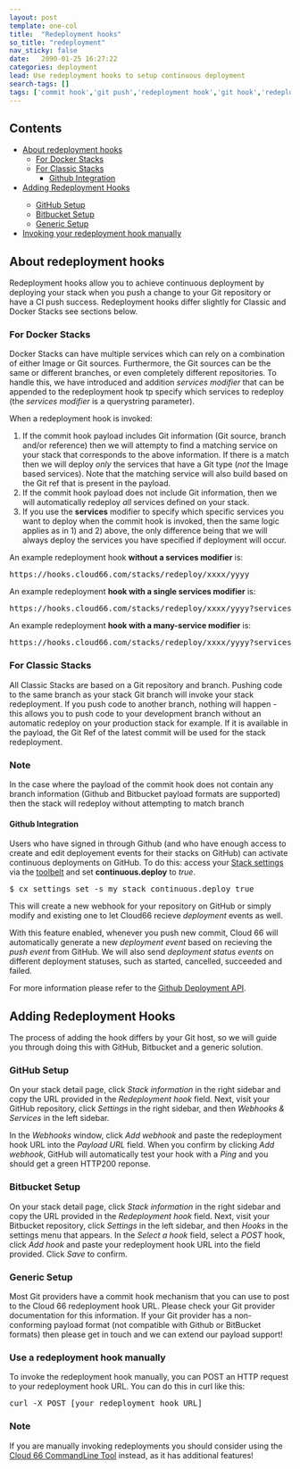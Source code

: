 ```yaml
---
layout: post
template: one-col
title:  "Redeployment hooks"
so_title: "redeployment"
nav_sticky: false
date:   2090-01-25 16:27:22
categories: deployment
lead: Use redeployment hooks to setup continuous deployment
search-tags: []
tags: ['commit hook','git push','redeployment hook','git hook','redeployment']
---
```


<h2>Contents</h2>
<ul class="page-toc">
	<li>
		<a href="#about">About redeployment hooks</a>
<ul>
<li><a href="#docker">For Docker Stacks</a></li>
<li><a href="#classic">For Classic Stacks</a>
	<ul>
		<li><a href="#github_events">Github Integration</a></li>
	</ul>
</li>
</ul>
</li>
<li><a href="#configuring">Adding Redeployment Hooks</a></li>
	<ul>
	<li>
		<a href="#github">GitHub Setup</a>
	</li>
	<li>
		<a href="#bitbucket">Bitbucket Setup</a>
	</li>
	<li>
		<a href="#generic">Generic Setup</a>
	</li>
</ul>
</li>
	<li>
		<a href="#manual">Invoking your redeployment hook manually</a>
	</li>
</ul>

<h2 id="about">About redeployment hooks</h2>
Redeployment hooks allow you to achieve continuous deployment by deploying your stack when you push a change to your Git repository or have a CI push success. Redeployment hooks differ slightly for Classic and Docker Stacks see sections below.

<h3 id="docker">For Docker Stacks</h3>
Docker Stacks can have multiple services which can rely on a combination of either Image or Git sources. Furthermore, the Git sources can be the same or different branches, or even completely different repositories. To handle this, we have introduced and addition <i>services modifier</i> that can be appended to the redeployment hook tp specify which services to redeploy (the <i>services modifier</i> is a querystring parameter).

When a redeployment hook is invoked:
<ol>
<li>
If the commit hook payload includes Git information (Git source, branch and/or reference) then we will attempty to find a matching service on your stack that corresponds to the above information. If there is a match then we will deploy <i>only</i> the services that have a Git type (<i>not</i> the Image based services). Note that the matching service will also build based on the Git ref that is present in the payload.
</li>
<li>
If the commit hook payload does not include Git information, then we will automatically redeploy <i>all</i> services defined on your stack.
</i>
<li>
If you use the <b>services</b> modifier to specify which specific services you want to deploy when the commit hook is invoked, then the same logic applies as in 1) and 2) above, the only difference being that we will always deploy the services you have specified if deployment will occur.
</i>
</ol>

An example redeployment hook <b>without a services modifier</b> is:

<pre class="prettyprint">
https://hooks.cloud66.com/stacks/redeploy/xxxx/yyyy
</pre>

An example redeployment <b>hook with a single services modifier</b> is:

<pre class="prettyprint">
https://hooks.cloud66.com/stacks/redeploy/xxxx/yyyy?services=web
</pre>

An example redeployment <b>hook with a many-service modifier</b> is:

<pre class="prettyprint">
https://hooks.cloud66.com/stacks/redeploy/xxxx/yyyy?services=web,app
</pre>

<h3 id="classic">For Classic Stacks</h3>
All Classic Stacks are based on a Git repository and branch. Pushing code to the same branch as your stack Git branch will invoke your stack redeployment. If you push code to another branch, nothing will happen - this allows you to push code to your development branch without an automatic redeploy on your production stack for example. If it is available in the payload, the Git Ref of the latest commit will be used for the stack redeployment.

<div class="notice">
  <h3>Note</h3>
  <p>In the case where the payload of the commit hook does not contain any branch information (Github and Bitbucket payload formats are supported) then the stack will redeploy without attempting to match branch</p>
</div>

<h4 id="github_events">Github Integration</h4>
Users who have signed in through Github (and who have enough access to create and edit deployement events for their stacks on GitHub) can activate continuous deployments on GitHub. To do this: access your <a href="/toolbelt/toolbelt-settings-command">Stack settings</a> via the <a href="/toolbelt/toolbelt-introduction">toolbelt<a/> and set <b>continuous.deploy</b> to <i>true</i>.

<pre class="prettyprint">
$ cx settings set -s my_stack continuous.deploy true
</pre>

This will create a new webhook for your repository on GitHub or simply modify and existing one to let Cloud66 recieve <i>deployment</i> events as well.

With this feature enabled, whenever you push new commit, Cloud 66 will automatically generate a new <i>deployment event</i> based on recieving the <i>push event</i> from GitHub. We will also send <i>deployment status events</i> on different deployment statuses, such as started, cancelled, succeeded and failed.

For more information please refer to the <a href="https://developer.github.com/v3/repos/deployments/">Github Deployment API</a>.

<h2 id="configuring">Adding Redeployment Hooks</h2>

The process of adding the hook differs by your Git host, so we will guide you through doing this with GitHub, Bitbucket and a generic solution.

<h3 id="github">GitHub Setup</h3>
On your stack detail page, click <i>Stack information</i> in the right sidebar and copy the URL provided in the <i>Redeployment hook</i> field. Next, visit your GitHub repository, click <i>Settings</i> in the right sidebar, and then <i>Webhooks & Services</i> in the left sidebar.

In the <i>Webhooks</i> window, click <i>Add webhook</i> and paste the redeployment hook URL into the <i>Payload URL</i> field. When you confirm by clicking <i>Add webhook</i>, GitHub will automatically test your hook with a <i>Ping</i> and you should get a green HTTP200 reponse.

<h3 id="bitbucket">Bitbucket Setup</h3>
On your stack detail page, click <i>Stack information</i> in the right sidebar and copy the URL provided in the <i>Redeployment hook</i> field. Next, visit your Bitbucket repository, click <i>Settings</i> in the left sidebar, and then <i>Hooks</i> in the settings menu that appears. In the <i>Select a hook</i> field, select a <i>POST</i> hook, click <i>Add hook</i> and paste your redeployment hook URL into the field provided. Click <i>Save</i> to confirm.

<h3 id="generic">Generic Setup</h3>
Most Git providers have a commit hook mechanism that you can use to post to the Cloud 66 redeployment hook URL. Please check your Git provider documentation for this information. If your Git provider has a non-conforming payload format (not compatible with Github or BitBucket formats) then please get in touch and we can extend our payload support!

<h3 id="manual">Use a redeployment hook manually</h3>
To invoke the redeployment hook manually, you can POST an HTTP request to your redeployment hook URL. You can do this in curl like this:

<pre class="prettyprint">
curl -X POST [your redeployment hook URL]
</pre>

<div class="notice">
  <h3>Note</h3>
  <p>If you are manually invoking redeployments you should consider using the <a href="http://help.cloud66.com/toolbelt/toolbelt-redeploy-command">Cloud 66 CommandLine Tool</a> instead, as it has additional features!</p>
</div>
